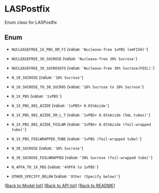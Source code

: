 # LASPostfix

Enum class for LASPostfix

## Enum

* `NUCLEASEFREE_1X_PBS_OM_FI` (value: `'Nuclease-free 1xPBS (omFISH)'`)

* `NUCLEASEFREE_30_SUCROSE` (value: `'Nuclease-free 30% Sucrose'`)

* `NUCLEASEFREE_30_SUCROSEFO` (value: `'Nuclease-free 30% Sucrose(FOIL)'`)

* `N_10_SUCROSE` (value: `'10% Sucrose'`)

* `N_10_SUCROSE_TO_30_SUCROS` (value: `'10% Sucrose to 30% Sucrose'`)

* `N_1X_PBS` (value: `'1xPBS'`)

* `N_1X_PBS_001_AZIDE` (value: `'1xPBS+ 0.01%Azide'`)

* `N_1X_PBS_001_AZIDE_5M_L_T` (value: `'1xPBS+ 0.01%Azide (5mL tubes)'`)

* `N_1X_PBS_001_AZIDE_FOILWR` (value: `'1xPBS+ 0.01%Azide (foil-wrapped tube)'`)

* `N_1X_PBS_FOILWRAPPED_TUBE` (value: `'1xPBS (foil-wrapped tube)'`)

* `N_30_SUCROSE` (value: `'30% Sucrose'`)

* `N_30_SUCROSE_FOILWRAPPED` (value: `'30% Sucrose (foil-wrapped tube)'`)

* `N_4PFA_TO_1X_PBS` (value: `'4%PFA to 1xPBS'`)

* `OTHER_SPECIFY_BELOW` (value: `'Other (Specify below)'`)

[[Back to Model list]](../README.md#documentation-for-models) [[Back to API list]](../README.md#documentation-for-api-endpoints) [[Back to README]](../README.md)


